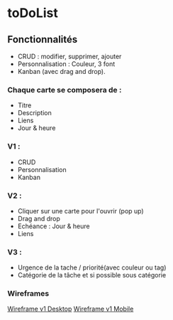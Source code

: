 # toDoList

## Fonctionnalités
- CRUD : modifier, supprimer, ajouter
- Personnalisation : Couleur, 3 font
- Kanban (avec drag and drop). 

### Chaque carte se composera de :
- Titre
- Description
- Liens
- Jour & heure


### V1 : 
- CRUD
- Personnalisation
- Kanban


### V2 : 
- Cliquer sur une carte pour l'ouvrir (pop up)
- Drag and drop
- Echéance : Jour & heure
- Liens


### V3 : 
- Urgence de la tache / priorité(avec couleur ou tag)
- Catégorie de la tâche et si possible sous catégorie

### Wireframes

[Wireframe v1 Desktop](/public/wireframes/WF%20desktop%20V1.png)
[Wireframe v1 Mobile](/public/wireframes/WF%20mobile%20V1.png)